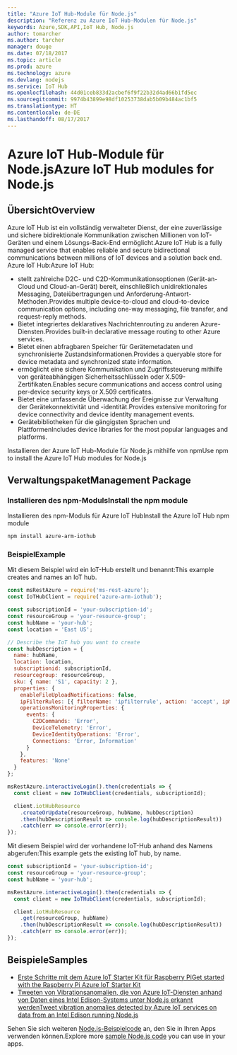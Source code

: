 ```yaml
---
title: "Azure IoT Hub-Module für Node.js"
description: "Referenz zu Azure IoT Hub-Modulen für Node.js"
keywords: Azure,SDK,API,IoT Hub, Node.js
author: tomarcher
ms.author: tarcher
manager: douge
ms.date: 07/18/2017
ms.topic: article
ms.prod: azure
ms.technology: azure
ms.devlang: nodejs
ms.service: IoT Hub
ms.openlocfilehash: 44d01ceb833d2acbef6f9f22b32d4ad66b1fd5ec
ms.sourcegitcommit: 9974b43899e98df10253738dab5b09b484ac1bf5
ms.translationtype: HT
ms.contentlocale: de-DE
ms.lasthandoff: 08/17/2017
---
```

# <a name="azure-iot-hub-modules-for-nodejs"></a><span data-ttu-id="2d637-104">Azure IoT Hub-Module für Node.js</span><span class="sxs-lookup"><span data-stu-id="2d637-104">Azure IoT Hub modules for Node.js</span></span>

## <a name="overview"></a><span data-ttu-id="2d637-105">Übersicht</span><span class="sxs-lookup"><span data-stu-id="2d637-105">Overview</span></span>

<span data-ttu-id="2d637-106">Azure IoT Hub ist ein vollständig verwalteter Dienst, der eine zuverlässige und sichere bidirektionale Kommunikation zwischen Millionen von IoT-Geräten und einem Lösungs-Back-End ermöglicht.</span><span class="sxs-lookup"><span data-stu-id="2d637-106">Azure IoT Hub is a fully managed service that enables reliable and secure bidirectional communications between millions of IoT devices and a solution back end.</span></span> <span data-ttu-id="2d637-107">Azure IoT Hub:</span><span class="sxs-lookup"><span data-stu-id="2d637-107">Azure IoT Hub:</span></span>
- <span data-ttu-id="2d637-108">stellt zahlreiche D2C- und C2D-Kommunikationsoptionen (Gerät-an-Cloud und Cloud-an-Gerät) bereit, einschließlich unidirektionales Messaging, Dateiübertragungen und Anforderung-Antwort-Methoden.</span><span class="sxs-lookup"><span data-stu-id="2d637-108">Provides multiple device-to-cloud and cloud-to-device communication options, including one-way messaging, file transfer, and request-reply methods.</span></span>
- <span data-ttu-id="2d637-109">Bietet integriertes deklaratives Nachrichtenrouting zu anderen Azure-Diensten.</span><span class="sxs-lookup"><span data-stu-id="2d637-109">Provides built-in declarative message routing to other Azure services.</span></span>
- <span data-ttu-id="2d637-110">Bietet einen abfragbaren Speicher für Gerätemetadaten und synchronisierte Zustandsinformationen.</span><span class="sxs-lookup"><span data-stu-id="2d637-110">Provides a queryable store for device metadata and synchronized state information.</span></span>
- <span data-ttu-id="2d637-111">ermöglicht eine sichere Kommunikation und Zugriffssteuerung mithilfe von geräteabhängigen Sicherheitsschlüsseln oder X.509-Zertifikaten.</span><span class="sxs-lookup"><span data-stu-id="2d637-111">Enables secure communications and access control using per-device security keys or X.509 certificates.</span></span>
- <span data-ttu-id="2d637-112">Bietet eine umfassende Überwachung der Ereignisse zur Verwaltung der Gerätekonnektivität und -identität.</span><span class="sxs-lookup"><span data-stu-id="2d637-112">Provides extensive monitoring for device connectivity and device identity management events.</span></span>
- <span data-ttu-id="2d637-113">Gerätebibliotheken für die gängigsten Sprachen und Plattformen</span><span class="sxs-lookup"><span data-stu-id="2d637-113">Includes device libraries for the most popular languages and platforms.</span></span>

<span data-ttu-id="2d637-114">Installieren der Azure IoT Hub-Module für Node.js mithilfe von npm</span><span class="sxs-lookup"><span data-stu-id="2d637-114">Use npm to install the Azure IoT Hub modules for Node.js</span></span>

## <a name="management-package"></a><span data-ttu-id="2d637-115">Verwaltungspaket</span><span class="sxs-lookup"><span data-stu-id="2d637-115">Management Package</span></span>

### <a name="install-the-npm-module"></a><span data-ttu-id="2d637-116">Installieren des npm-Moduls</span><span class="sxs-lookup"><span data-stu-id="2d637-116">Install the npm module</span></span>

<span data-ttu-id="2d637-117">Installieren des npm-Moduls für Azure IoT Hub</span><span class="sxs-lookup"><span data-stu-id="2d637-117">Install the Azure IoT Hub npm module</span></span>

```bash
npm install azure-arm-iothub
```

### <a name="example"></a><span data-ttu-id="2d637-118">Beispiel</span><span class="sxs-lookup"><span data-stu-id="2d637-118">Example</span></span>

<span data-ttu-id="2d637-119">Mit diesem Beispiel wird ein IoT-Hub erstellt und benannt:</span><span class="sxs-lookup"><span data-stu-id="2d637-119">This example creates and names an IoT hub.</span></span>

```javascript
const msRestAzure = require('ms-rest-azure');
const IoTHubClient = require('azure-arm-iothub');

const subscriptionId = 'your-subscription-id';
const resourceGroup = 'your-resource-group';
const hubName = 'your-hub';
const location = 'East US';

// Describe the IoT hub you want to create
const hubDescription = {
  name: hubName,
  location: location,
  subscriptionid: subscriptionId,
  resourcegroup: resourceGroup,
  sku: { name: 'S1', capacity: 2 },
  properties: {
    enableFileUploadNotifications: false,
    ipFilterRules: [{ filterName: 'ipfilterrule', action: 'accept', ipMask: '0.0.0.0/0' }],
    operationsMonitoringProperties: {
      events: {
        C2DCommands: 'Error',
        DeviceTelemetry: 'Error',
        DeviceIdentityOperations: 'Error',
        Connections: 'Error, Information'
      }
    },
    features: 'None'
  }
};

msRestAzure.interactiveLogin().then(credentials => {
  const client = new IoTHubClient(credentials, subscriptionId);

  client.iotHubResource
    .createOrUpdate(resourceGroup, hubName, hubDescription)
    .then(hubDescriptionResult => console.log(hubDescriptionResult))
    .catch(err => console.error(err));
});
```

<span data-ttu-id="2d637-120">Mit diesem Beispiel wird der vorhandene IoT-Hub anhand des Namens abgerufen:</span><span class="sxs-lookup"><span data-stu-id="2d637-120">This example gets the existing IoT hub, by name.</span></span>

```javascript
const subscriptionId = 'your-subscription-id';
const resourceGroup = 'your-resource-group';
const hubName = 'your-hub';

msRestAzure.interactiveLogin().then(credentials => {
  const client = new IoTHubClient(credentials, subscriptionId);

  client.iotHubResource
    .get(resourceGroup, hubName)
    .then(hubDescriptionResult => console.log(hubDescriptionResult))
    .catch(err => console.error(err));
});
```

## <a name="samples"></a><span data-ttu-id="2d637-121">Beispiele</span><span class="sxs-lookup"><span data-stu-id="2d637-121">Samples</span></span>

- [<span data-ttu-id="2d637-122">Erste Schritte mit dem Azure IoT Starter Kit für Raspberry Pi</span><span class="sxs-lookup"><span data-stu-id="2d637-122">Get started with the Raspberry Pi Azure IoT Starter Kit</span></span>](https://azure.microsoft.com/resources/samples/iot-remote-monitoring-node-raspberrypi-getstartedkit/)
- [<span data-ttu-id="2d637-123">Tweeten von Vibrationsanomalien, die von Azure IoT-Diensten anhand von Daten eines Intel Edison-Systems unter Node.js erkannt werden</span><span class="sxs-lookup"><span data-stu-id="2d637-123">Tweet vibration anomalies detected by Azure IoT services on data from an Intel Edison running Node.js</span></span>](https://azure.microsoft.com/resources/samples/iot-hub-nodejs-intel-edison-vibration-anomaly-detection/)

<span data-ttu-id="2d637-124">Sehen Sie sich weiteren [Node.js-Beispielcode](https://azure.microsoft.com/resources/samples/?platform=nodejs) an, den Sie in Ihren Apps verwenden können.</span><span class="sxs-lookup"><span data-stu-id="2d637-124">Explore more [sample Node.js code](https://azure.microsoft.com/resources/samples/?platform=nodejs) you can use in your apps.</span></span>

